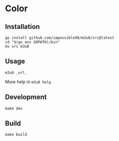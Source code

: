 # Color

## Installation

```
go install github.com/impossible98/m3u8/src@latest
cd "$(go env GOPATH)/bin"
mv src m3u8
```

## Usage

```
m3u8 _url_
```

More help in `m3u8 help`

## Development

```
make dev
```

## Build

```
make build
```